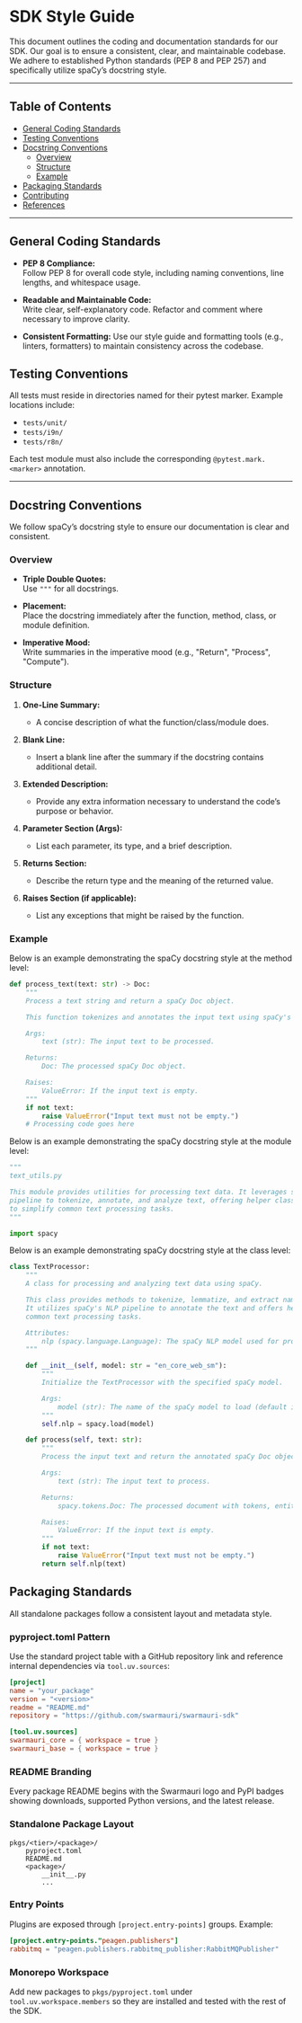 # SDK Style Guide

This document outlines the coding and documentation standards for our SDK. Our goal is to ensure a consistent, clear, and maintainable codebase. We adhere to established Python standards (PEP 8 and PEP 257) and specifically utilize spaCy’s docstring style.

---

## Table of Contents

- [General Coding Standards](#general-coding-standards)
- [Testing Conventions](#testing-conventions)
- [Docstring Conventions](#docstring-conventions)
  - [Overview](#overview)
  - [Structure](#structure)
  - [Example](#example)
- [Packaging Standards](#packaging-standards)
- [Contributing](#contributing)
- [References](#references)

---

## General Coding Standards

- **PEP 8 Compliance:**  
  Follow PEP 8 for overall code style, including naming conventions, line lengths, and whitespace usage.
  
- **Readable and Maintainable Code:**  
  Write clear, self-explanatory code. Refactor and comment where necessary to improve clarity.
  
- **Consistent Formatting:**
  Use our style guide and formatting tools (e.g., linters, formatters) to maintain consistency across the codebase.

## Testing Conventions

All tests must reside in directories named for their pytest marker. Example locations include:
- `tests/unit/`
- `tests/i9n/`
- `tests/r8n/`

Each test module must also include the corresponding `@pytest.mark.<marker>` annotation.

---

## Docstring Conventions

We follow spaCy’s docstring style to ensure our documentation is clear and consistent.

### Overview

- **Triple Double Quotes:**  
  Use `"""` for all docstrings.
  
- **Placement:**  
  Place the docstring immediately after the function, method, class, or module definition.

- **Imperative Mood:**  
  Write summaries in the imperative mood (e.g., "Return", "Process", "Compute").

### Structure

1. **One-Line Summary:**  
   - A concise description of what the function/class/module does.
   
2. **Blank Line:**  
   - Insert a blank line after the summary if the docstring contains additional detail.
   
3. **Extended Description:**  
   - Provide any extra information necessary to understand the code’s purpose or behavior.
   
4. **Parameter Section (Args):**  
   - List each parameter, its type, and a brief description.
   
5. **Returns Section:**  
   - Describe the return type and the meaning of the returned value.
   
6. **Raises Section (if applicable):**  
   - List any exceptions that might be raised by the function.

### Example

Below is an example demonstrating the spaCy docstring style at the method level:

```python
def process_text(text: str) -> Doc:
    """
    Process a text string and return a spaCy Doc object.

    This function tokenizes and annotates the input text using spaCy's NLP pipeline.

    Args:
        text (str): The input text to be processed.

    Returns:
        Doc: The processed spaCy Doc object.

    Raises:
        ValueError: If the input text is empty.
    """
    if not text:
        raise ValueError("Input text must not be empty.")
    # Processing code goes here
```

Below is an example demonstrating the spaCy docstring style at the module level:

```python
"""
text_utils.py

This module provides utilities for processing text data. It leverages spaCy's NLP
pipeline to tokenize, annotate, and analyze text, offering helper classes and functions
to simplify common text processing tasks.
"""

import spacy
```

Below is an example demonstrating spaCy docstring style at the class level:

```python
class TextProcessor:
    """
    A class for processing and analyzing text data using spaCy.

    This class provides methods to tokenize, lemmatize, and extract named entities from text.
    It utilizes spaCy's NLP pipeline to annotate the text and offers helper methods for
    common text processing tasks.

    Attributes:
        nlp (spacy.language.Language): The spaCy NLP model used for processing text.
    """

    def __init__(self, model: str = "en_core_web_sm"):
        """
        Initialize the TextProcessor with the specified spaCy model.

        Args:
            model (str): The name of the spaCy model to load (default is "en_core_web_sm").
        """
        self.nlp = spacy.load(model)

    def process(self, text: str):
        """
        Process the input text and return the annotated spaCy Doc object.

        Args:
            text (str): The input text to process.

        Returns:
            spacy.tokens.Doc: The processed document with tokens, entities, and annotations.

        Raises:
            ValueError: If the input text is empty.
        """
        if not text:
            raise ValueError("Input text must not be empty.")
        return self.nlp(text)
```

## Packaging Standards

All standalone packages follow a consistent layout and metadata style.

### pyproject.toml Pattern

Use the standard project table with a GitHub repository link and reference
internal dependencies via `tool.uv.sources`:

```toml
[project]
name = "your_package"
version = "<version>"
readme = "README.md"
repository = "https://github.com/swarmauri/swarmauri-sdk"

[tool.uv.sources]
swarmauri_core = { workspace = true }
swarmauri_base = { workspace = true }
```

### README Branding

Every package README begins with the Swarmauri logo and PyPI badges showing
downloads, supported Python versions, and the latest release.

### Standalone Package Layout

```
pkgs/<tier>/<package>/
    pyproject.toml
    README.md
    <package>/
        __init__.py
        ...
```

### Entry Points

Plugins are exposed through `[project.entry-points]` groups. Example:

```toml
[project.entry-points."peagen.publishers"]
rabbitmq = "peagen.publishers.rabbitmq_publisher:RabbitMQPublisher"
```

### Monorepo Workspace

Add new packages to `pkgs/pyproject.toml` under `tool.uv.workspace.members` so
they are installed and tested with the rest of the SDK.
